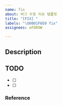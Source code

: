 ```yaml
---
name: fix
about: 버그 수정 이슈 템플릿
title: "[FIX] "
labels: "\U0001F6E0️ fix"
assignees: eFOROW

---
```


## Description


## TODO
- [ ] 
- [ ] 

### Reference
